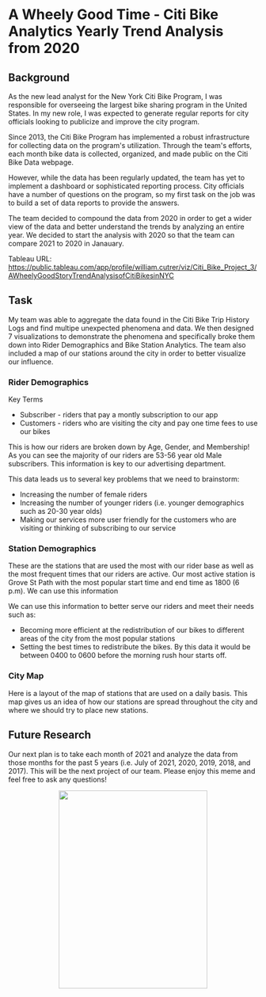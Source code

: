 # A Wheely Good Time - Citi Bike Analytics Yearly Trend Analysis from 2020

## Background
As the new lead analyst for the New York Citi Bike Program, I was responsible for overseeing the largest bike sharing program in the United States. In my new role, I was expected to generate regular reports for city officials looking to publicize and improve the city program.

Since 2013, the Citi Bike Program has implemented a robust infrastructure for collecting data on the program's utilization. Through the team's efforts, each month bike data is collected, organized, and made public on the Citi Bike Data webpage.

However, while the data has been regularly updated, the team has yet to implement a dashboard or sophisticated reporting process. City officials have a number of questions on the program, so my first task on the job was to build a set of data reports to provide the answers.

The team decided to compound the data from 2020 in order to get a wider view of the data and better understand the trends by analyzing an entire year. We decided to start the analysis with 2020 so that the team can compare 2021 to 2020 in Janauary. 

Tableau URL: https://public.tableau.com/app/profile/william.cutrer/viz/Citi_Bike_Project_3/AWheelyGoodStoryTrendAnalysisofCitiBikesinNYC

## Task 

My team was able to aggregate the data found in the Citi Bike Trip History Logs and find multipe unexpected phenomena and data. We then designed 7 visualizations to demonstrate the phenomena and specifically broke them down into Rider Demographics and Bike Station Analytics. The team also included a map of our stations around the city in order to better visualize our influence.  

### Rider Demographics

Key Terms
* Subscriber - riders that pay a montly subscription to our app
* Customers - riders who are visiting the city and pay one time fees to use our bikes

This is how our riders are broken down by Age, Gender, and Membership! As you can see the majority of our riders are 53-56 year old Male subscribers. This information is key to our advertising department. 

This data leads us to several key problems that we need to brainstorm: 
* Increasing the number of female riders
* Increasing the number of younger riders (i.e. younger demographics such as 20-30 year olds)
* Making our services more user friendly for the customers who are visiting or thinking of subscribing to our service

### Station Demographics 

These are the stations that are used the most with our rider base as well as the most frequent times that our riders are active. Our most active station is Grove St Path with the most popular start time and end time as 1800 (6 p.m). We can use this information 

We can use this information to better serve our riders and meet their needs such as: 
* Becoming more efficient at the redistribution of our bikes to different areas of the city from the most popular stations
* Setting the best times to redistribute the bikes. By this data it would be between 0400 to 0600 before the morning rush hour starts off. 

### City Map

Here is a layout of the map of stations that are used on a daily basis. This map gives us an idea of how our stations are spread throughout the city and where we should try to place new stations. 

## Future Research
Our next plan is to take each month of 2021 and analyze the data from those months for the past 5 years (i.e. July of 2021, 2020, 2019, 2018, and 2017). This will be the next project of our team. Please enjoy this meme and feel free to ask any questions!

<p align="Center">
<img src= "https://www.coolpun.com/images/coolpun/25/2528894abbb424928e1203f54a020e15.jpg"  width="300" height="400">
</p>
